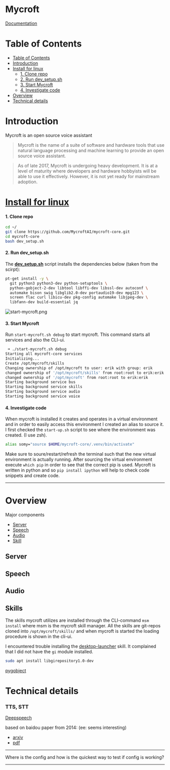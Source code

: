 # Mycroft

[Documentation](https://mycroft.ai/documentation/)
# Table of Contents

- [Table of Contents](#table-of-contents)
- [Introduction](#introduction)
- [Install for linux](#install-for-linux)
  * [1. Clone repo](####1)
  * [2. Run dev_setup.sh ](####2)
  * [3. Start Mycroft](####3)
  * [4. Investigate code](####4)
- [Overview](#overview)
- [Technical details](#technical-details)


# Introduction

Mycroft is an open source voice assistant

> Mycroft is the name of a suite of software and hardware tools that use natural language processing and machine learning to provide an open source voice assistant.

> As of late 2017, Mycroft is undergoing heavy development. It is at a level of maturity where developers and hardware hobbyists will be able to use it effectively. However, it is not yet ready for mainstream adoption.


# [Install for linux](https://github.com/MycroftAI/mycroft-core/blob/dev/README.md)

#### 1. Clone repo

```bash
cd ~/
git clone https://github.com/MycroftAI/mycroft-core.git
cd mycroft-core
bash dev_setup.sh
```

#### 2. Run dev_setup.sh

The <strong>[dev_setup.sh](dev_setup.sh)</strong> script installs the dependencies below (taken from the scirpt):

```bash
pt-get install -y \
  git python3 python3-dev python-setuptools \
  python-gobject-2-dev libtool libffi-dev libssl-dev autoconf \
  automake bison swig libglib2.0-dev portaudio19-dev mpg123 \
  screen flac curl libicu-dev pkg-config automake libjpeg-dev \
  libfann-dev build-essential jq
```

![start-mycroft.png](/images/notes/programming/start-mycroft.png)

#### 3. Start Mycroft

Run `start-mycroft.sh debug` to start mycroft. This command starts all services and also the CLI-ui.

```bash
 ➜ ./start-mycroft.sh debug
Starting all mycroft-core services
Initializing...
Create /opt/mycroft/skills
Changing ownership of /opt/mycroft to user: erik with group: erik
changed ownership of '/opt/mycroft/skills' from root:root to erik:erik
changed ownership of '/opt/mycroft' from root:root to erik:erik
Starting background service bus
Starting background service skills
Starting background service audio
Starting background service voice
```

#### 4. Investigate code

When mycroft is installed it creates and operates in a virtual environment and in order to easily
access this environment I created an alias to source it. I first checked the `start-up.sh` script to
see where the environment was created. (I use zsh).

```bash
alias somy="source $HOME/mycroft-core/.venv/bin/activate"
```

Make sure to soure/restart/refresh the terminal such that the new virtual environment is actually
running. After sourcing the virtual environment execute `which pip` in order to see that the correct
pip is used. Mycroft is written in python and so `pip install ipython` will help to check code
snippets and create code.

-------------------------------

# Overview

Major components
- [Server](##server)
- [Speech](##speech)
- [Audio](##audio)
- [Skill](##skills)

## Server

## Speech

## Audio

## Skills

The skills mycroft utilizes are installed through the CLI-command 
`msm install` where msm is the mycroft skill manager. All the skills are git-repos cloned into `/opt/mycroft/skills/` and when mycroft is
started the loading procedure is shown in the cli-ui.

I encountered trouble installing the [desktop-launcher](https://github.com/MycroftAI/skill-desktop-launcher) skill. It complained that I did not have the `gi` module installed.


```bash
sudo apt install libgirepository1.0-dev
```

[pygobject](http://pygobject.readthedocs.io/en/latest/getting_started.html#pypi-getting-started)


# Technical details 

### TTS, STT
[Deepspeech](https://github.com/mozilla/DeepSpeech.git)

based on baidou paper from 2014: (ee: seems interesting)

  * [arxiv](https://arxiv.org/abs/1412.5567)
  * [pdf](https://arxiv.org/pdf/1412.5567.pdf)

-------------------------------

Where is the config and how is the quickest way to test if config is working?



----------------------------



